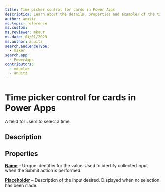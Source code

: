 ```yaml
---
title: Time picker control for cards in Power Apps
description: Learn about the details, properties and examples of the time picker control for cards in Power Apps.
author: anuitz
ms.topic: reference
ms.custom: 
ms.reviewer: mkaur
ms.date: 03/01/2023
ms.author: anuitz
search.audienceType:
  - maker
search.app:
  - PowerApps
contributors:
  - mduelae
  - anuitz
---
```


# Time picker control for cards in Power Apps

A field for users to select a time.

## Description

## Properties

**[Name](../control-reference.md#n)** – Unique identifier for the value. Used to identify collected input when the Submit action is performed.

**[Placeholder](../control-reference.md#p)** – Description of the input desired. Displayed when no selection has been made.

